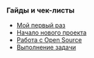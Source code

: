 ### Гайды и чек-листы
- [Мой первый раз](/processes/guides/my-first-time.md)
- [Начало нового проекта](/processes/guides/new-project.md)
- [Работа с Open Source](/processes/guides/open-source.md)
- [Выполнение задачи](/processes/guides/task.md)